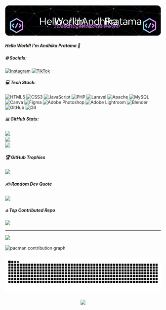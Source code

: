![Andhika Pratama](Img/github-header-image.png)
##### Hello World! I'm Andhika Pratama 👋

##### 🌐 Socials:
[![Instagram](https://img.shields.io/badge/Instagram-%23E4405F.svg?logo=Instagram&logoColor=white)](https://instagram.com/https://www.instagram.com/__dhkprtma?igsh=MXZ2YXQzeXdvNGx4OQ==) [![TikTok](https://img.shields.io/badge/TikTok-%23000000.svg?logo=TikTok&logoColor=white)](https://tiktok.com/@https://www.tiktok.com/@casis_trna?_t=ZS-8wwifCLrDtP&_r=1) 

##### 💻 Tech Stack:
![HTML5](https://img.shields.io/badge/html5-%23E34F26.svg?style=for-the-badge&logo=html5&logoColor=white) ![CSS3](https://img.shields.io/badge/css3-%231572B6.svg?style=for-the-badge&logo=css3&logoColor=white) ![JavaScript](https://img.shields.io/badge/javascript-%23323330.svg?style=for-the-badge&logo=javascript&logoColor=%23F7DF1E) ![PHP](https://img.shields.io/badge/php-%23777BB4.svg?style=for-the-badge&logo=php&logoColor=white) ![Laravel](https://img.shields.io/badge/laravel-%23FF2D20.svg?style=for-the-badge&logo=laravel&logoColor=white) ![Apache](https://img.shields.io/badge/apache-%23D42029.svg?style=for-the-badge&logo=apache&logoColor=white) ![MySQL](https://img.shields.io/badge/mysql-4479A1.svg?style=for-the-badge&logo=mysql&logoColor=white) ![Canva](https://img.shields.io/badge/Canva-%2300C4CC.svg?style=for-the-badge&logo=Canva&logoColor=white) ![Figma](https://img.shields.io/badge/figma-%23F24E1E.svg?style=for-the-badge&logo=figma&logoColor=white) ![Adobe Photoshop](https://img.shields.io/badge/adobe%20photoshop-%2331A8FF.svg?style=for-the-badge&logo=adobe%20photoshop&logoColor=white) ![Adobe Lightroom](https://img.shields.io/badge/Adobe%20Lightroom-31A8FF.svg?style=for-the-badge&logo=Adobe%20Lightroom&logoColor=white) ![Blender](https://img.shields.io/badge/blender-%23F5792A.svg?style=for-the-badge&logo=blender&logoColor=white) ![GitHub](https://img.shields.io/badge/github-%23121011.svg?style=for-the-badge&logo=github&logoColor=white) ![Git](https://img.shields.io/badge/git-%23F05033.svg?style=for-the-badge&logo=git&logoColor=white)
##### 📊 GitHub Stats:
![](https://github-readme-stats.vercel.app/api?username=pratamadikzz&theme=merko&hide_border=false&include_all_commits=false&count_private=false)<br/>
![](https://nirzak-streak-stats.vercel.app/?user=pratamadikzz&theme=merko&hide_border=false)<br/>
![](https://github-readme-stats.vercel.app/api/top-langs/?username=pratamadikzz&theme=merko&hide_border=false&include_all_commits=false&count_private=false&layout=compact)

##### 🏆 GitHub Trophies
![](https://github-profile-trophy.vercel.app/?username=pratamadikzz&theme=radical&no-frame=false&no-bg=false&margin-w=4)

##### ✍️ Random Dev Quote
![](https://quotes-github-readme.vercel.app/api?type=horizontal&theme=radical)

##### 🔝 Top Contributed Repo
![](https://github-contributor-stats.vercel.app/api?username=pratamadikzz&limit=5&theme=dark&combine_all_yearly_contributions=true)

---
[![](https://visitcount.itsvg.in/api?id=pratamadikzz&icon=0&color=0)](https://visitcount.itsvg.in)

<!-- Proudly created with GPRM ( https://gprm.itsvg.in ) -->

<picture>
  <source media="(prefers-color-scheme: dark)" srcset="https://raw.githubusercontent.com/pratamadikzz/pratamadikzz/output/pacman-contribution-graph-dark.svg">
  <source media="(prefers-color-scheme: light)" srcset="https://raw.githubusercontent.com/pratamadikzz/pratamadikzz/output/pacman-contribution-graph.svg">
  <img alt="pacman contribution graph" src="https://raw.githubusercontent.com/pratamadikzz/pratamadikzz/output/pacman-contribution-graph.svg">
</picture>

###

<img src="https://raw.githubusercontent.com/pratamadikzz/pratamadikzz/output/snake.svg" alt="Snake animation" />

###

<div align="center">
  <img src="https://profile-counter.glitch.me/pratamadikzz/count.svg?"  />
</div>

###